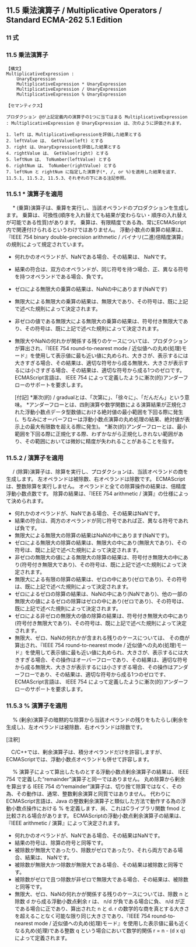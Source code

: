 11.5 乗法演算子 / Multiplicative Operators / Standard ECMA-262 5.1 Edition
--------------------------------------------------------------------------

### 11 式

### 11.5 乗法演算子

    【構文】
    MultiplicativeExpression :
        UnaryExpression
        MultiplicativeExpression * UnaryExpression
        MultiplicativeExpression / UnaryExpression
        MultiplicativeExpression % UnaryExpression

    【セマンティクス】

    プロダクション @が上記定義内の演算子の1つに当てはまる MultiplicativeExpression : MultiplicativeExpression @ UnaryExpression は、次のように評価されます。

    1. left は、MultiplicativeExpressionを評価した結果とする
    2. leftValue は、 GetValue(left) とする
    3. right は、UnaryExpressionを評価した結果とする
    4. rightValue は、 GetValue(right) とする
    5. leftNum は、 ToNumber(leftValue) とする
    6. rightNum は、 ToNumber(rightValue) とする
    7. leftNum と rightNum に指定した演算子(*, /, or %)を適用した結果を返す、11.5.1, 11.5.2, 11.5.3、それぞれの下にある注記参照。

### 11.5.1 \* 演算子を適用

　 \* (乗算)演算子は、乗算を実行し、当該オペランドのプロダクションを生成します。 乗算は、可換性(順序を入れ替えても結果が変わらない・順序の入れ替えが可能である性質)があります。 乗算は、有限精度である為、常にECMAScript内で関連付けられるというわけではありません。 浮動小数点の乗算の結果は、『IEEE 754 binary double-precision arithmetic / バイナリ(二進)倍精度演算』の規則によって規定されています。

-   何れかのオペランドが、NaNである場合、その結果は、 NaNです。
-   結果の符合は、双方のオペランドが、同じ符号を持つ場合、正、異なる符号を持つオペランドである場合、負です。
-   ゼロによる無限大の乗算の結果は、NaNの中にあります(NaNです)
-   無限大による無限大の乗算の結果は、無限大であり、その符号は、既に上記で述べた規則によって決定されます。
-   非ゼロの値である無限大による無限大の乗算の結果は、符号付き無限大であり、その符号は、既に上記で述べた規則によって決定されます。
-   無限大やNaNの何れかが関係する残りのケースについては、プロダクションが算出され、『IEEE 754 round-to-nearest mode / 近似値への丸め(処理)モード』を使用して表示値に最も近い値に丸められ、大きさが、表示するには大きすぎる場合、その結果は、適切な符号から成る無限大、大きさが表示するには小さすぎる場合、その結果は、適切な符号から成る1つのゼロです。ECMAScript言語は、 IEEE 754 によって定義したように漸次(的)アンダーフローのサポートを要求します。

    [付記]
    *漸次(的) / gradualとは、「次第に」、「徐々に」、「だんだん」という意味。
    *アンダーフローとは、四則演算や数学関数による演算結果が正規化された浮動小数点データ型数値における絶対値の最小範囲を下回る際に発生(、ちなみにオーバーフローは浮動小数点演算の丸め処理の結果、絶対値が表示上の最大有限数を超える際に発生)。
    *漸次(的)アンダーフローとは、最小範囲を下回る際に正規化する際、わずかながら正規化しきれない範囲があり、その範囲においては微妙に精度が失われることがあることを指す。

### 11.5.2 / 演算子を適用

　 / (除算)演算子は、除算を実行し、プロダクションは、当該オペランドの商を生成します。 左オペランドは被除数、右オペランドは除数です。 ECMAScriptは、整数除算を実行しません。 オペランドと全ての除算操作の結果は、倍精度浮動小数点数です。 除算の結果は、『IEEE 754 arithmetic / 演算』の仕様によって決められます。

-   何れかのオペランドが、NaNである場合、その結果はNaNです。
-   結果の符合は、両方のオペランドが同じ符号であれば正、異なる符号であれば負です。
-   無限大による無限大の除算の結果はNaNの中にあります(NaNです)。
-   ゼロによる無限大の除算の結果は、無限大の中にあり(無限大であり)、その符号は、既に上記で述べた規則によって決定されます。
-   非ゼロの無限大の値による無限大の除算の結果は、符号付き無限大の中にあり(符号付き無限大であり)、その符号は、既に上記で述べた規則によって決定されます。
-   無限大による有限の除算の結果は、ゼロの中にあり(ゼロであり)、その符号は、既に上記で述べた規則によって決定されます。
-   ゼロによるゼロの除算の結果は、NaNの中にあり(NaNであり)、他の一部の無限大の値によるゼロの除算はゼロの中にあり(ゼロであり)、その符号は、既に上記で述べた規則によって決定されます。
-   ゼロによる非ゼロの無限大の値の除算の結果は、符号付き無限大の中にあり(符号付き無限大であり)、その符号は、既に上記で述べた規則によって決定されます。
-   無限大、ゼロ、NaNの何れかが含まれる残りのケースについては、 その商が算出され、『IEEE 754 round-to-nearest mode / 近似値への丸め(処理)モード』を使用して表示値に最も近い値に丸められ、大きさが、表示するには大きすぎる場合、その操作はオーバーフローであり、その結果は、適切な符号から成る無限大、大きさが表示するには小さすぎる場合、その操作はアンダーフローであり、その結果は、適切な符号から成る1つのゼロです、ECMAScript言語は、 IEEE 754 によって定義したように漸次(的)アンダーフローのサポートを要求します。

### 11.5.3 % 演算子を適用

　 % (剰余)演算子の暗黙的な除算から当該オペランドの残りをもたらし(剰余を生成し)、左オペランドは被除数、右オペランドは除数です。

[注釈]

　C/C++では、剰余演算子は、積分オペランドだけを許容しますが、ECMAScriptでは、浮動小数点オペランドも併せて許容します。

　 % 演算子によって算出したものとする浮動小数点剰余演算子の結果は、 IEEE 754 で定義した“remainder”演算子と同一ではありません。 丸め除算から剰余を算出する IEEE 754 の“remainder”演算子は、切り捨て除算ではなく、その為、その動作は、通常、整数剰余演算と同質ではありません。 代わりにECMAScript言語は、Java の整数剰余演算子と類似した方法で動作する為の浮動小数点操作における % を定義します、尚、これはCライブラリ関数 fmod と比較される場合があります。 ECMAScriptの浮動小数点剰余演算子の結果は、『IEEE arithmetic / 演算』によって決定されます。

-   何れかのオペランドが、NaNである場合、その結果はNaNです。
-   結果の符号は、除算の符号と同等です。
-   被除数が無限大であったり、除数がゼロであったり、それら両方である場合、結果は、 NaNです。
-   被除数が無限大かつ除数が無限大である場合、その結果は被除数と同等です。
-   被除数がゼロで且つ除数が非ゼロで無限大である場合、その結果は、被除数と同等です。
-   無限大、ゼロ、NaNの何れかが関係する残りのケースについては、除数 n と除数 d から成る浮動小数点剰余 r は、 n/d が負である場合に負、 n/d が正である場合に正であり、算出された n と d. r の数学的な商を真とする大きさを超えることなく可能な限り同じ大きさであり、『IEEE 754 round-to-nearest mode / 近似値への丸め(処理)モード』を使用した表示値に最も近くなる丸め(処理)である整数 q という場合において数学的関係 r = n - (d x q) によって定義されます。

